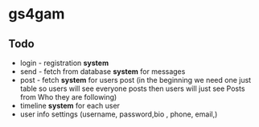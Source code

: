 # gs4gam  <br->
## Todo 
   * login - registration  __system__
   * send - fetch from database  **system** for messages
   * post - fetch  **system** for users post (in the beginning we need one just table so users will see everyone posts  then users will just see Posts from Who they are following)<br->
   * timeline  **system** for each user 
   * user info settings (username, password,bio , phone, email,)
   
